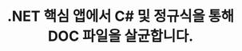 ---
############################# Static ############################
layout: "autogen"
draft: false
path: "ko/redaction/net/regex/doc"
otherformats: CSV DOCM DOCX DOT DOTM DOTX PDF POT POTM PPS PPSM PPSX PPT PPTM PPTX RTF XLS XLSM XLSX XLT XLTM XLTX  

############################# Head ############################
head_title: ".NET 코어를 통해 정규식을 사용하여 DOC 문서 수정"
head_description: "다양한 형식의 문서에서 정규식을 사용하여 민감한 정보를 수정합니다."

############################# Header ############################
title: ".NET 핵심 앱에서 C# 및 정규식을 통해 DOC 파일을 살균합니다."
description: "Office 및 OpenOffice 문서, 스프레드시트 및 프레젠테이션은 물론 Windows, Linux 및 macOS의 DOC에서 민감한 정보를 찾아 제거합니다."

################### SubMenu/Download Button #####################
submenu:
    enable: true

############################# About ############################
about:
    enable: true
    title: ".NET API에 대한 문서 텍스트 교정"
    content: |
        메타데이터를 변경하고 주석을 제거하는 기능을 포함하여 PDF, Word, Excel, PowerPoint 문서 및 이미지에서 민감하고 분류된 정보를 삭제하기 위한 단일 형식 독립적 인터페이스입니다. GroupDocs.Redaction for .NET 도구를 사용하면 분류된 정보를 수정하고 PDF에 수정된 문서를 저장하여 모든 페이지를 래스터 이미지로 변환하거나 추가 편집을 위해 문서를 원래 형식으로 유지할 수 있습니다.

############################# Steps ############################
steps:
    enable: true
    title_left: "C#을 통해 정규식을 사용하여 DOC에서 텍스트 수정"
    content_left: |
        [GroupDocs.Redaction](ko//redaction/net/)을 사용하면 .NET 개발자가 정규식의 모든 기능을 사용하여 몇 가지 간단한 단계로 DOC 파일을 수정할 수 있습니다.

        *   [Redactor](https://apireference.groupdocs.com/redaction/net/groupdocs.redaction/redactor) 클래스의 인스턴스 생성 및 DOC 파일 로드
        *   [RegexRedaction](https://apireference.groupdocs.com/redaction/net/groupdocs.redaction.redactions/regexredaction) 클래스의 인스턴스를 만들어 텍스트를 찾고 바꿉니다.
        *   RegexRedaction 객체로 [Redactor.Apply](https://apireference.groupdocs.com/redaction/net/groupdocs.redaction/redactor/methods/apply/index) 메서드를 호출합니다.
        
    title_right: "Redaction API 시작하기"
    content_right: |
        명령줄에서 ```nuget install GroupDocs.Redaction```로 설치하거나 ```Install-Package GroupDocs.Redaction```를 사용하여 Visual Studio의 패키지 관리자 콘솔을 통해 설치합니다. 
        또는 [다운로드](https://downloads.groupdocs.com/redaction/net)에서 ZIP 파일의 오프라인 MSI 설치 프로그램 또는 DLL을 가져와 프로젝트에서 수동으로 참조하세요.  
        
    code: |
        ```cs
        using (Redactor redactor = new Redactor(@"sample.doc"))
        {
        	redactor.Apply(new RegexRedaction("\\d{2}\\s*\\d{2}[^\\d]*\\d{6}", new ReplacementOptions(System.Drawing.Color.Blue)));
        	redactor.Save();
        }
        ```

############################# Demos ############################
demos:
    enable: true
############################# About Formats ############################
about_formats:
    enable: true
############################# More Formats ############################
more_formats:
    enable: true

############################# Back to top ###############################
back_to_top:
    enable: true
---